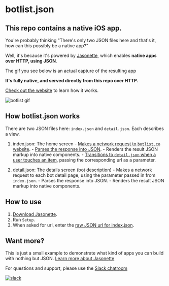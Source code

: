 # botlist.json
## This repo contains a native iOS app.
You're probably thinking "There's only two JSON files here and that's it, how can this possibly be a native app?"

Well, it's because it's powered by [Jasonette](https://www.jasonette.com), which enables **native apps over HTTP, using JSON**.

The gif you see below is an actual capture of the resulting app

**It's fully native, and served directly from this repo over HTTP.**

[Check out the website](https://www.jasonette.com) to learn how it works.

![botlist gif](https://raw.githubusercontent.com/gliechtenstein/images/master/botlist.gif)

## How botlist.json works

There are two JSON files here: `index.json` and `detail.json`. Each describes a view.

  1. index.json: The home screen
    - [Makes a network request to `botlist.co` website](https://github.com/gliechtenstein/botlist.json/blob/master/index.json#L7).
    - [Parses the response into JSON](https://github.com/gliechtenstein/botlist.json/blob/master/index.json#L21).
    - Renders the result JSON markup into native components.
    - [Transitions to `detail.json` when a user touches an item](https://github.com/gliechtenstein/botlist.json/blob/master/index.json#L54), passing the corresponding url as a parameter.

  2. detail.json: The details screen (bot description)
    - Makes a network request to each bot detail page, using the parameter passed in from `index.json`.
    - Parses the response into JSON.
    - Renders the result JSON markup into native components.

## How to use
1. [Download Jasonette](https://www.jasonette.com).
2. Run `Setup`.
3. When asked for url, enter the [raw JSON url for index.json](https://raw.githubusercontent.com/gliechtenstein/botlist.json/master/index.json).

## Want more?
This is just a small example to demonstrate what kind of apps you can build with nothing but JSON. [Learn more about Jasonette](https://www.jasonette.com)

For questions and support, please use the [Slack chatroom](https://jasonette.herokuapp.com)

[![slack](https://raw.githubusercontent.com/gliechtenstein/images/master/slack.png)](https://jasonette.herokuapp.com)
